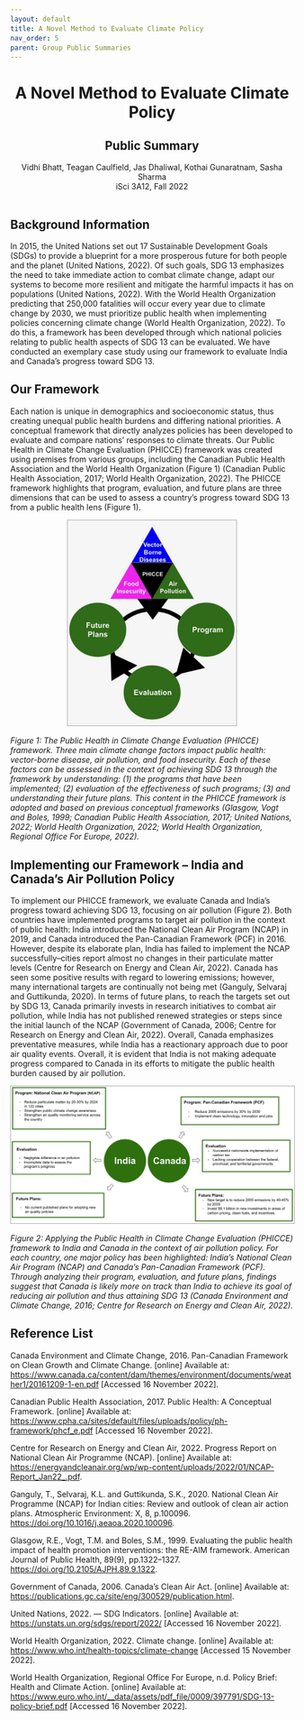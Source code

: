 ```yaml
---
layout: default
title: A Novel Method to Evaluate Climate Policy
nav_order: 5
parent: Group Public Summaries
---
```


<div align="center"><h1>A Novel Method to Evaluate Climate Policy</h1></div>
<div align="center"><h2>Public Summary</h2></div>
<div align="center">Vidhi Bhatt, Teagan Caulfield, Jas Dhaliwal, Kothai Gunaratnam, Sasha Sharma</div>
<div align="center">iSci 3A12, Fall 2022</div>

<br> 

## Background Information 

In 2015, the United Nations set out 17 Sustainable Development Goals (SDGs) to provide a blueprint for a more prosperous future for both people and the planet (United Nations, 2022). Of such goals, SDG 13 emphasizes the need to take immediate action to combat climate change, adapt our systems to become more resilient and mitigate the harmful impacts it has on populations (United Nations, 2022). With the World Health Organization predicting that 250,000 fatalities will occur every year due to climate change by 2030, we must prioritize public health when implementing policies concerning climate change  (World Health Organization, 2022). To do this, a framework has been developed through which national policies relating to public health aspects of SDG 13 can be evaluated. We have conducted an exemplary case study using our framework to evaluate India and Canada’s progress toward SDG 13. 

## Our Framework 

Each nation is unique in demographics and socioeconomic status, thus creating unequal public health burdens and differing national priorities. A conceptual framework that directly analyzes policies has been developed to evaluate and compare nations’ responses to climate threats. Our Public Health in Climate Change Evaluation (PHICCE) framework was created using premises from various groups, including the Canadian Public Health Association and the World Health Organization (Figure 1) (Canadian Public Health Association, 2017; World Health Organization, 2022). The PHICCE framework highlights that program, evaluation, and future plans are three dimensions that can be used to assess a country’s progress toward SDG 13 from a public health lens (Figure 1). 

<p align="center">
<img src="group5-figure1.jpeg" width="300" style="border: 1px solid darkgrey">
 </p>

*Figure 1: The Public Health in Climate Change Evaluation (PHICCE) framework. Three main climate change factors impact public health: vector-borne disease, air pollution, and food insecurity. Each of these factors can be assessed in the context of achieving SDG 13 through the framework by understanding: (1) the programs that have been implemented; (2) evaluation of the effectiveness of such programs; (3) and understanding their future plans. This content in the PHICCE framework is adopted and based on previous conceptual frameworks (Glasgow, Vogt and Boles, 1999; Canadian Public Health Association, 2017; United Nations, 2022; World Health Organization, 2022; World Health Organization, Regional Office For Europe, 2022).*

## Implementing our Framework – India and Canada’s Air Pollution Policy 

To implement our PHICCE framework, we evaluate Canada and India’s progress toward achieving SDG 13, focusing on air pollution (Figure 2). Both countries have implemented programs to target air pollution in the context of public health: India introduced the National Clean Air Program (NCAP) in 2019, and Canada introduced the Pan-Canadian Framework (PCF) in 2016. However, despite its elaborate plan, India has failed to implement the NCAP successfully–cities report almost no changes in their particulate matter levels (Centre for Research on Energy and Clean Air, 2022). Canada has seen some positive results with regard to lowering emissions; however, many international targets are continually not being met  (Ganguly, Selvaraj and Guttikunda, 2020).  In terms of future plans, to reach the targets set out by SDG 13, Canada primarily invests in research initiatives to combat air pollution, while India has not published renewed strategies or steps since the initial launch of the NCAP (Government of Canada, 2006; Centre for Research on Energy and Clean Air, 2022). Overall, Canada emphasizes preventative measures, while India has a reactionary approach due to poor air quality events. Overall, it is evident that India is not making adequate progress compared to Canada in its efforts to mitigate the public health burden caused by air pollution. 

<p align="center">
<img src="group5-figure2.jpeg" width="800" style="border: 1px solid darkgrey">
 </p>
 
*Figure 2: Applying the Public Health in Climate Change Evaluation (PHICCE) framework to India and Canada in the context of air pollution policy. For each country, one major policy has been highlighted: India’s National Clean Air Program (NCAP) and Canada’s Pan-Canadian Framework (PCF). Through analyzing their program, evaluation, and future plans, findings suggest that Canada is likely more on track than India to achieve its goal of reducing air pollution and thus attaining SDG 13 (Canada Environment and Climate Change, 2016; Centre for Research on Energy and Clean Air, 2022).*

## Reference List
Canada Environment and Climate Change, 2016. Pan-Canadian Framework on Clean Growth and Climate Change. [online] Available at: <https://www.canada.ca/content/dam/themes/environment/documents/weather1/20161209-1-en.pdf> [Accessed 16 November 2022].

Canadian Public Health Association, 2017. Public Health: A Conceptual Framework. [online] Available at: <https://www.cpha.ca/sites/default/files/uploads/policy/ph-framework/phcf_e.pdf> [Accessed 16 November 2022].

Centre for Research on Energy and Clean Air, 2022. Progress Report on National Clean Air Programme (NCAP). [online] Available at: <https://energyandcleanair.org/wp/wp-content/uploads/2022/01/NCAP-Report_Jan22_.pdf>.

Ganguly, T., Selvaraj, K.L. and Guttikunda, S.K., 2020. National Clean Air Programme (NCAP) for Indian cities: Review and outlook of clean air action plans. Atmospheric Environment: X, 8, p.100096. https://doi.org/10.1016/j.aeaoa.2020.100096.

Glasgow, R.E., Vogt, T.M. and Boles, S.M., 1999. Evaluating the public health impact of health promotion interventions: the RE-AIM framework. American Journal of Public Health, 89(9), pp.1322–1327. https://doi.org/10.2105/AJPH.89.9.1322.

Government of Canada, 2006. Canada’s Clean Air Act. [online] Available at: <https://publications.gc.ca/site/eng/300529/publication.html>.

United Nations, 2022. — SDG Indicators. [online] Available at: <https://unstats.un.org/sdgs/report/2022/> [Accessed 16 November 2022].

World Health Organization, 2022. Climate change. [online] Available at: <https://www.who.int/health-topics/climate-change> [Accessed 15 November 2022].

World Health Organization, Regional Office For Europe, n.d. Policy Brief: Health and Climate Action. [online] Available at: <https://www.euro.who.int/__data/assets/pdf_file/0009/397791/SDG-13-policy-brief.pdf> [Accessed 16 November 2022].
